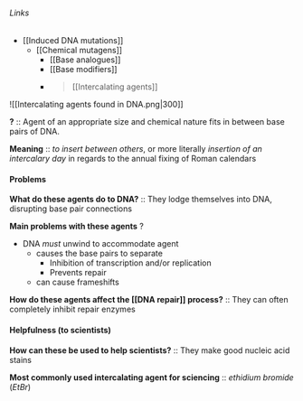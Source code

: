 ###### Links
- [[Induced DNA mutations]]
	- [[Chemical mutagens]]
		- [[Base analogues]]
		- [[Base modifiers]]
		- > [[Intercalating agents]]

![[Intercalating agents found in DNA.png|300]]

**?** :: Agent of an appropriate size and chemical nature fits in between base pairs of DNA.

**Meaning** :: *to insert between others*, or more literally *insertion of an intercalary day* in regards to the annual fixing of Roman calendars

#### Problems
**What do these agents do to DNA?** :: They lodge themselves into DNA, disrupting base pair connections

**Main problems with these agents**
?
- DNA *must* unwind to accommodate agent
	- causes the base pairs to separate
		- Inhibition of transcription and/or replication
		- Prevents repair
	- can cause frameshifts

**How do these agents affect the [[DNA repair]] process?** :: They can often completely inhibit repair enzymes

#### Helpfulness (to scientists)
**How can these be used to help scientists?** :: They make good nucleic acid stains 

**Most commonly used intercalating agent for sciencing** :: *ethidium bromide* (*EtBr*)

